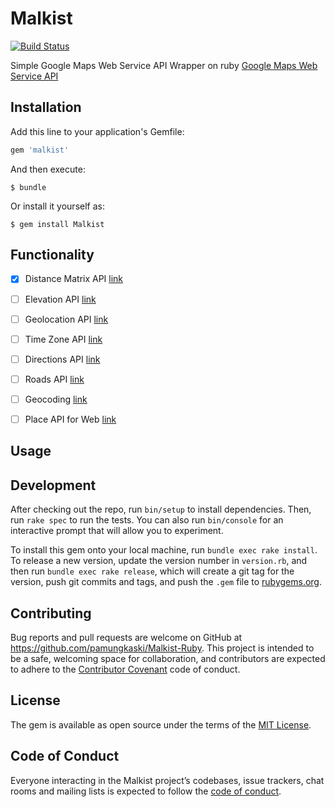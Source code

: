 # Malkist
[![Build Status](https://travis-ci.com/pamungkaski/Malkist-Ruby.svg?branch=master)](https://travis-ci.com/pamungkaski/Malkist-Ruby)

Simple Google Maps Web Service API Wrapper on ruby [Google Maps Web Service API](https://developers.google.com/maps/documentation/)

## Installation

Add this line to your application's Gemfile:

```ruby
gem 'malkist'
```

And then execute:

    $ bundle

Or install it yourself as:

    $ gem install Malkist

## Functionality

* [x] Distance Matrix API [link](https://developers.google.com/maps/documentation/distance-matrix/intro)
* [ ] Elevation API [link](https://developers.google.com/maps/documentation/elevation/intro)
* [ ] Geolocation API [link](https://developers.google.com/maps/documentation/geolocation/intro)
* [ ] Time Zone API [link](https://developers.google.com/maps/documentation/timezone/intro)
* [ ] Directions API [link](https://developers.google.com/maps/documentation/directions/intro)
* [ ] Roads API [link](https://developers.google.com/maps/documentation/roads/intro)
* [ ] Geocoding [link](https://developers.google.com/maps/documentation/geocoding/intro)
* [ ] Place API for Web [link](https://developers.google.com/maps/documentation/web-service/intro)


## Usage


## Development

After checking out the repo, run `bin/setup` to install dependencies. Then, run `rake spec` to run the tests. You can also run `bin/console` for an interactive prompt that will allow you to experiment.

To install this gem onto your local machine, run `bundle exec rake install`. To release a new version, update the version number in `version.rb`, and then run `bundle exec rake release`, which will create a git tag for the version, push git commits and tags, and push the `.gem` file to [rubygems.org](https://rubygems.org).

## Contributing

Bug reports and pull requests are welcome on GitHub at https://github.com/pamungkaski/Malkist-Ruby. This project is intended to be a safe, welcoming space for collaboration, and contributors are expected to adhere to the [Contributor Covenant](http://contributor-covenant.org) code of conduct.

## License

The gem is available as open source under the terms of the [MIT License](https://opensource.org/licenses/MIT).

## Code of Conduct

Everyone interacting in the Malkist project’s codebases, issue trackers, chat rooms and mailing lists is expected to follow the [code of conduct](https://github.com/pamungkaski/Malkist-Ruby/blob/master/CODE_OF_CONDUCT.md).
